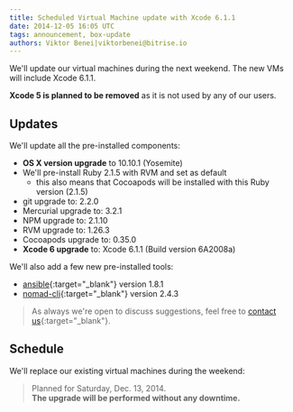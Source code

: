 ```yaml
---
title: Scheduled Virtual Machine update with Xcode 6.1.1
date: 2014-12-05 16:05 UTC
tags: announcement, box-update
authors: Viktor Benei|viktorbenei@bitrise.io
---
```


We'll update our virtual machines during the next weekend.
The new VMs will include Xcode 6.1.1.

**Xcode 5 is planned to be removed** as it is not used by
any of our users.


## Updates

We'll update all the pre-installed components:

* **OS X version upgrade** to 10.10.1 (Yosemite)
* We'll pre-install Ruby 2.1.5 with RVM and set as default
  * this also means that Cocoapods will be installed with this Ruby version (2.1.5)
* git upgrade to: 2.2.0
* Mercurial upgrade to: 3.2.1
* NPM upgrade to: 2.1.10
* RVM upgrade to: 1.26.3
* Cocoapods upgrade to: 0.35.0
* **Xcode 6 upgrade** to: Xcode 6.1.1 (Build version 6A2008a)

We'll also add a few new pre-installed tools:

* [ansible](http://www.ansible.com/home){:target="_blank"} version 1.8.1
* [nomad-cli](http://nomad-cli.com/){:target="_blank"} version 2.4.3

> As always we're open to discuss suggestions, feel free to [contact us](https://www.bitrise.io/contact?utm_source=blog&utm_medium=blog&utm_campaign=bitrise){:target="_blank"}.


## Schedule

We'll replace our existing virtual machines during the weekend:

> Planned for Saturday, Dec. 13, 2014.
> <br>
> **The upgrade will be performed without any downtime.**


